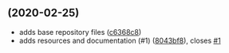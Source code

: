 ##  (2020-02-25)

* adds base repository files ([c6368c8](https://github.com/operatehappy/terraform-aws-route53-gsuite-records/commit/c6368c8))
* adds resources and documentation (#1) ([8043bf8](https://github.com/operatehappy/terraform-aws-route53-gsuite-records/commit/8043bf8)), closes [#1](https://github.com/operatehappy/terraform-aws-route53-gsuite-records/issues/1)

